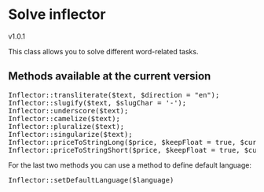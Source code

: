 Solve inflector
===============
v1.0.1

This class allows you to solve different word-related tasks.

## Methods available at the current version
<pre>
Inflector::transliterate($text, $direction = "en");
Inflector::slugify($text, $slugChar = '-');
Inflector::underscore($text);
Inflector::camelize($text);
Inflector::pluralize($text);
Inflector::singularize($text);
Inflector::priceToStringLong($price, $keepFloat = true, $currency = "uah", $language = null);
Inflector::priceToStringShort($price, $keepFloat = true, $currencyShortLabel = 'грн.', $language = null);
</pre>
For the last two methods you can use a method to define default language:
<pre>
Inflector::setDefaultLanguage($language)
</pre>
